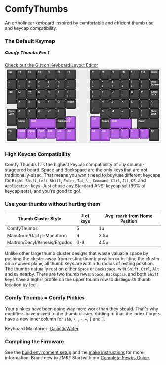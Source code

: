 # ComfyThumbs

An ortholinear keyboard inspired by comfortable and efficient thumb use and keycap compatibility.

### The Default Keymap
<h5><b>Comfy Thumbs Rev 1</b></h5>


[Check out the Gist on Keyboard Layout Editor](http://www.keyboard-layout-editor.com/#/gists/f06e432c5aefd1113cb8e74766a2c700)
![Default Keymap](./ComfyThumbsLayout.jpg)
<p>

### High Keycap Compatibility

Comfy Thumbs has the highest keycap compatibility of any column-staggered board. Space and Backspace are the only keys that are not traditionally-sized. That means you won't need to buy/use different keycaps for `Right Shift`, `Left Shift`, `Enter`, `Tab`, `\ `, `Command`, `Ctrl`, `Alt`, `OS`, and `Application` keys. Just chose any Standard ANSI keycap set (99% of keycap sets), and you're good to go!. 

<p>

### Use your thumbs without hurting them

|Thumb Cluster Style|# of keys|Avg. reach from Home Position|
|---|---|---|
|ComfyThumbs|5|1u
|Manuform/Dactyl-Manuform|6|3.5u
|Maltron/Dacyl/Kenesis/Ergodox|6-8|4.5u

Unlike other large thumb cluster designs that waste valuable space by pushing the cluster away from resting thumb position or building the cluster on a convex plane, all thumb keys are within 1u radius of resting position. The thumbs naturally rest on either `Space` or `Backspace`, with `Shift`, `Ctrl`, `Alt` and `OS` nearby. There are two thumb rows; `Space`, `Backspace`, and both `Shift` keys have a higher profile on the upper thumb row to distinguish thumb location by feel.


### Comfy Thumbs = Comfy Pinkies
Your pinkies have been doing way more work than they should. That's why modifiers have moved to the thumb cluster. Adding to that, the index fingers have a new inner column for `Tab`, `\ `, `-`, `=`,  `[` and `]`.


Keyboard Maintainer: [GalacticWafer](https://github.com/MXHJohn314) 

### Compiling the Firmware

See the [build environment setup](Todo) and the [make instructions](Todo) for more information. Brand new to ZMK? Start with our [Complete Newbs Guide](Todo).

